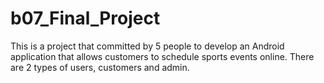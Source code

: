 # b07_Final_Project
This is a project that committed by 5 people to develop an Android application that allows customers to schedule sports events online.
There are 2 types of users, customers and admin.
